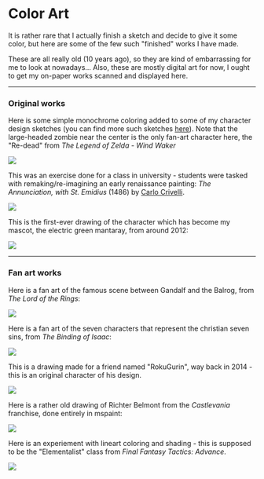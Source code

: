 
# Color Art

It is rather rare that I actually finish a sketch and decide to give it some color,
but here are some of the few such "finished" works I have made.

These are all really old (10 years ago), so they are kind of embarrassing for me to look at nowadays...
Also, these are mostly digital art for now, I ought to get my on-paper works scanned and displayed here.

---

### Original works

Here is some simple monochrome coloring added to some of my character design sketches (you can find more such sketches [here](/pages/art/sketches/index.html)).
Note that the large-headed zombie near the center is the only fan-art character here, the "Re-dead" from *The Legend of Zelda - Wind Waker*

![](Design_CharacterSketches.jpg)

This was an exercise done for a class in university - students were tasked with remaking/re-imagining an early renaissance painting: *The Annunciation, with St. Emidius* (1486) by [Carlo Crivelli](https://en.wikipedia.org/wiki/Carlo_Crivelli).

![](EVMAN_Annonciation.jpg)

This is the first-ever drawing of the character which has become my mascot, the electric green mantaray, from around 2012:

![](Ref_MantaRay.png)

---

### Fan art works

Here is a fan art of the famous scene between Gandalf and the Balrog, from *The Lord of the Rings*:

![](FanArt_LordOfTheRings_Balrog.png)

Here is a fan art of the seven characters that represent the christian seven sins, from *The Binding of Isaac*:

![](FanArt_BindingOfIsaac_SevenSins.png)

This is a drawing made for a friend named "RokuGurin", way back in 2014 - this is an original character of his design.

![](Ref_RokuGurin.png)

Here is a rather old drawing of Richter Belmont from the *Castlevania* franchise, done entirely in mspaint:

![](FanArt_Castlevania_RichterBelmont.png)

Here is an experiement with lineart coloring and shading - this is supposed to be the "Elementalist" class from *Final Fantasy Tactics: Advance*.

![](FanArt_FinalFantasyTacticsAdvance_Elementalist.png)
